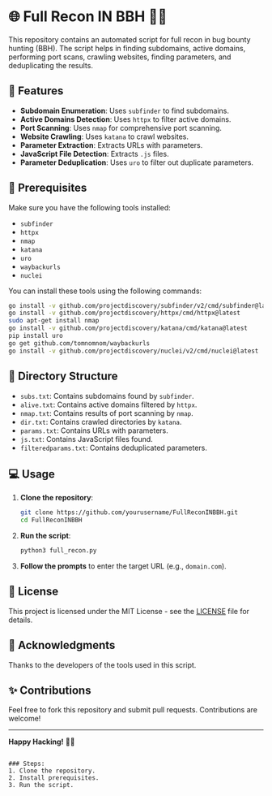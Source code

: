 # 🌐 Full Recon IN BBH 🕵️‍♂️

This repository contains an automated script for full recon in bug bounty hunting (BBH). The script helps in finding subdomains, active domains, performing port scans, crawling websites, finding parameters, and deduplicating the results. 

## 🚀 Features
- **Subdomain Enumeration**: Uses `subfinder` to find subdomains.
- **Active Domains Detection**: Uses `httpx` to filter active domains.
- **Port Scanning**: Uses `nmap` for comprehensive port scanning.
- **Website Crawling**: Uses `katana` to crawl websites.
- **Parameter Extraction**: Extracts URLs with parameters.
- **JavaScript File Detection**: Extracts `.js` files.
- **Parameter Deduplication**: Uses `uro` to filter out duplicate parameters.

## 📜 Prerequisites

Make sure you have the following tools installed:
- `subfinder`
- `httpx`
- `nmap`
- `katana`
- `uro`
- `waybackurls`
- `nuclei`

You can install these tools using the following commands:
```bash
go install -v github.com/projectdiscovery/subfinder/v2/cmd/subfinder@latest
go install -v github.com/projectdiscovery/httpx/cmd/httpx@latest
sudo apt-get install nmap
go install -v github.com/projectdiscovery/katana/cmd/katana@latest
pip install uro
go get github.com/tomnomnom/waybackurls
go install -v github.com/projectdiscovery/nuclei/v2/cmd/nuclei@latest
```

## 📂 Directory Structure
- `subs.txt`: Contains subdomains found by `subfinder`.
- `alive.txt`: Contains active domains filtered by `httpx`.
- `nmap.txt`: Contains results of port scanning by `nmap`.
- `dir.txt`: Contains crawled directories by `katana`.
- `params.txt`: Contains URLs with parameters.
- `js.txt`: Contains JavaScript files found.
- `filteredparams.txt`: Contains deduplicated parameters.

## 💻 Usage

1. **Clone the repository**:
    ```bash
    git clone https://github.com/yourusername/FullReconINBBH.git
    cd FullReconINBBH
    ```

2. **Run the script**:
    ```bash
    python3 full_recon.py
    ```

3. **Follow the prompts** to enter the target URL (e.g., `domain.com`).

## 📃 License
This project is licensed under the MIT License - see the [LICENSE](LICENSE) file for details.

## 🙏 Acknowledgments
Thanks to the developers of the tools used in this script.

## ✨ Contributions
Feel free to fork this repository and submit pull requests. Contributions are welcome!

---

**Happy Hacking!** 🐱‍💻
```

### Steps:
1. Clone the repository.
2. Install prerequisites.
3. Run the script.
